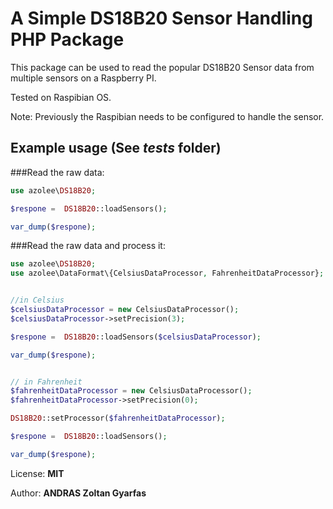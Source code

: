 # A Simple DS18B20 Sensor Handling PHP Package

This package can be used to read the popular DS18B20 Sensor data from multiple sensors on a Raspberry PI.

Tested on Raspibian OS.

Note: Previously the Raspibian needs to be configured to handle the sensor. 


## Example usage (See _tests_ folder)

###Read the raw data:
```php
use azolee\DS18B20;

$respone =  DS18B20::loadSensors();

var_dump($respone);
```

###Read the raw data and process it:


```php
use azolee\DS18B20;
use azolee\DataFormat\{CelsiusDataProcessor, FahrenheitDataProcessor};


//in Celsius
$celsiusDataProcessor = new CelsiusDataProcessor();
$celsiusDataProcessor->setPrecision(3);

$respone =  DS18B20::loadSensors($celsiusDataProcessor);

var_dump($respone);


// in Fahrenheit
$fahrenheitDataProcessor = new CelsiusDataProcessor();
$fahrenheitDataProcessor->setPrecision(0);

DS18B20::setProcessor($fahrenheitDataProcessor);

$respone =  DS18B20::loadSensors();

var_dump($respone);

```


License: **MIT**

Author: **ANDRAS Zoltan Gyarfas**
